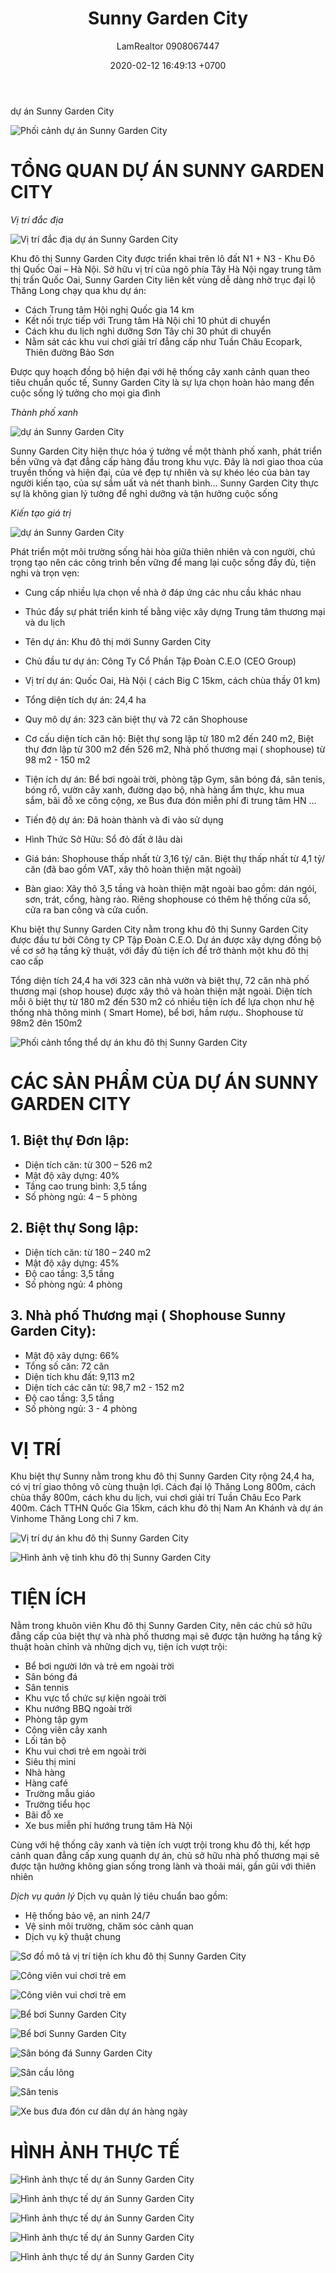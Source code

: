 ﻿---
layout: post
title:  "Sunny Garden City"
description: LamRealtor 0908067447 bán biệt thự shophouse dự án Sunny Garden City ở Hà Nội Quốc Oai
image: /assets/sunny-garden-city/11.jpg
author: LamRealtor 0908067447
date:   2020-02-12 16:49:13 +0700
lang: vi
excerpt_separator: <!--more-->
categories: ha-noi quoc-oai
tags: ban du-an biet-thu shophouse
---

dự án Sunny Garden City<!--more-->

![Phối cảnh dự án Sunny Garden City](/assets/sunny-garden-city/11.jpg)

# TỔNG QUAN DỰ ÁN SUNNY GARDEN CITY

*Vị trí đắc địa*

![Vị trí đắc địa dự án Sunny Garden City](/assets/sunny-garden-city/00.jpg)

Khu đô thị Sunny Garden City được triển khai trên lô đất N1 + N3 - Khu Đô thị Quốc Oai – Hà Nội. Sở hữu vị trí của ngõ phía Tây Hà Nội ngay trung tâm thị trấn Quốc Oai, Sunny Garden City liên kết vùng dễ dàng nhờ trục đại lộ Thăng Long chạy qua khu dự án:

* Cách Trung tâm Hội nghị Quốc gia 14 km
* Kết nối trực tiếp với Trung tâm Hà Nội chỉ 10 phút di chuyển
* Cách khu du lịch nghỉ dưỡng Sơn Tây chỉ 30 phút di chuyển
* Nằm sát các khu vui chơi giải trí đẳng cấp như Tuần Châu Ecopark, Thiên đường Bảo Sơn

Được quy hoạch đồng bộ hiện đại với hệ thống cây xanh cảnh quan theo tiêu chuẩn quốc tế, Sunny Garden City là sự lựa chọn hoàn hảo mang đến cuộc sống lý tưởng cho mọi gia đình

*Thành phố xanh*

![ dự án Sunny Garden City](/assets/sunny-garden-city/01.jfif)

Sunny Garden City hiện thực hóa ý tưởng về một thành phố xanh, phát triển bền vững và đạt đẳng cấp hàng đầu trong khu vực. Đây là nơi giao thoa của truyền thống và hiện đại, của vẻ đẹp tự nhiên và sự khéo léo của bàn tay người kiến tạo, của sự sầm uất và nét thanh bình…
Sunny Garden City thực sự là không gian lý tưởng để nghỉ dưỡng và tận hưởng cuộc sống

*Kiến tạo giá trị*

![ dự án Sunny Garden City](/assets/sunny-garden-city/10.jpg)

Phát triển một môi trường sống hài hòa giữa thiên nhiên và con người, chú trọng tạo nên các công trình bền vững để mang lại cuộc sống đầy đủ, tiện nghi và trọn vẹn:

* Cung cấp nhiều lựa chọn về nhà ở đáp ứng các nhu cầu khác nhau
* Thúc đẩy sự phát triển kinh tế bằng việc xây dựng Trung tâm thương mại và du lịch







* Tên dự án: Khu đô thị mới Sunny Garden City
* Chủ đầu tư dự án: Công Ty Cổ Phần Tập Đoàn C.E.O (CEO Group)
* Vị trí dự án: Quốc Oai, Hà Nội ( cách Big C 15km, cách chùa thầy 01 km)
* Tổng diện tích dự án: 24,4 ha
* Quy mô dự án: 323 căn biệt thự và 72 căn Shophouse
* Cơ cấu diện tích căn hộ: Biệt thự song lập từ 180 m2 đến 240 m2, Biệt thự đơn lập từ 300 m2 đến 526 m2, Nhà phố thương mại ( shophouse) từ 98 m2 - 150 m2
* Tiện ích dự án: Bể bơi ngoài trời, phòng tập Gym, sân bóng đá, sân tenis, bóng rổ, vườn cây xanh, đường dạo bộ, nhà hàng ẩm thực, khu mua sắm, bãi đỗ xe công cộng, xe Bus đưa đón miễn phí đi trung tâm HN ...
* Tiến độ dự án: Đã hoàn thành và đi vào sử dụng
* Hình Thức Sở Hữu: Sổ đỏ đất ở lâu dài
* Giá bán: Shophouse thấp nhất từ 3,16 tỷ/ căn. Biệt thự thấp nhất từ 4,1 tỷ/ căn (đã bao gồm VAT, xây thô hoàn thiện mặt ngoài)
* Bàn giao: Xây thô 3,5 tầng và hoàn thiện mặt ngoài bao gồm: dán ngói, sơn, trát, cổng, hàng rào. Riêng shophouse có thêm hệ thống cửa sổ, cửa ra ban công và cửa cuốn.
 
Khu biệt thự Sunny Garden City nằm trong khu đô thị Sunny Garden City được đầu tư bởi Công ty CP Tập Đoàn C.E.O. Dự án được xây dựng đồng bộ về cơ sở hạ tầng kỹ thuật, với đầy đủ tiện ích để trở thành một khu đô thị cao cấp

Tổng diện tích 24,4 ha với 323 căn nhà vườn và biệt thự, 72 căn nhà phố thương mại (shop house) được xây thô và hoàn thiện mặt ngoài. Diện tích mỗi ô biệt thự từ 180 m2 đến 530 m2 có nhiều tiện ích để lựa chọn như hệ thống nhà thông minh ( Smart Home), bể bơi, hầm rượu.. Shophouse từ 98m2 đên 150m2

![Phối cảnh tổng thể dự án khu đô thị Sunny Garden City](/assets/sunny-garden-city/01.jfif)


# CÁC SẢN PHẨM CỦA DỰ ÁN SUNNY GARDEN CITY
 
## 1. Biệt thự Đơn lập:
* Diện tích căn: từ 300 – 526 m2
* Mật độ xây dựng: 40%
* Tầng cao trung bình: 3,5 tầng
* Số phòng ngủ: 4 – 5 phòng
 
## 2. Biệt thự Song lập:
* Diện tích căn: từ 180 – 240 m2
* Mật độ xây dựng: 45%
* Độ cao tầng: 3,5 tầng
* Số phòng ngủ: 4 phòng
 
## 3. Nhà phố Thương mại ( Shophouse Sunny Garden City):
* Mật độ xây dựng: 66%
* Tổng số căn: 72 căn
* Diện tích khu đất: 9,113 m2
* Diện tích các căn từ: 98,7 m2 - 152 m2
* Độ cao tầng: 3,5 tầng
* Số phòng ngủ: 3 - 4 phòng



# VỊ TRÍ

Khu biệt thự Sunny nằm trong khu đô thị Sunny Garden City rộng 24,4 ha, có vị trí giao thông vô cùng thuận lợi. Cách đại lộ Thăng Long 800m, cách chùa thầy 800m, cách khu du lịch, vui chơi giải trí Tuần Châu Eco Park 400m. Cách TTHN Quốc Gia 15km, cách khu đô thị Nam An Khánh và dự án Vinhome Thăng Long chỉ 7 km.

![Vị trí dự án khu đô thị Sunny Garden City](/assets/sunny-garden-city/06.jpg)

![Hình ảnh vệ tinh khu đô thị Sunny Garden City](/assets/sunny-garden-city/07.jpg)
 
 
# TIỆN ÍCH

Nằm trong khuôn viên Khu đô thị Sunny Garden City, nên các chủ sở hữu đẳng cấp của biệt thự và nhà phố thương mại sẽ được tận hưởng hạ tầng kỹ thuật hoàn chỉnh và những dịch vụ, tiện ích vượt trội:

* Bể bơi người lớn và trẻ em ngoài trời
* Sân bóng đá
* Sân tennis
* Khu vực tổ chức sự kiện ngoài trời
* Khu nướng BBQ ngoài trời
* Phòng tập gym
* Công viên cây xanh
* Lối tản bộ
* Khu vui chơi trẻ em ngoài trời
* Siêu thị mini
* Nhà hàng
* Hàng café
* Trường mẫu giáo
* Trường tiểu học
* Bãi đỗ xe
* Xe bus miễn phí hướng trung tâm Hà Nội

Cùng với hệ thống cây xanh và tiện ích vượt trội trong khu đô thị, kết hợp cảnh quan đẳng cấp xung quanh dự án, chủ sở hữu nhà phố thương mại sẽ được tận hưởng không gian sống trong lành và thoải mái, gần gũi với thiên nhiên

*Dịch vụ quản lý*
Dịch vụ quản lý tiêu chuẩn bao gồm:

* Hệ thống bảo vệ, an ninh 24/7
* Vệ sinh môi trường, chăm sóc cảnh quan
* Dịch vụ kỹ thuật chung
 
![Sơ đồ mô tả vị trí tiện ích khu đô thị Sunny Garden City](/assets/sunny-garden-city/15.jpg)

![Công viên vui chơi trẻ em](/assets/sunny-garden-city/12.jpg)

![Công viên vui chơi trẻ em](/assets/sunny-garden-city/13.jpg)

![Bể bơi Sunny Garden City](/assets/sunny-garden-city/08.jpg) 

![Bể bơi Sunny Garden City](/assets/sunny-garden-city/09.jpg)

![Sân bóng đá Sunny Garden City](/assets/sunny-garden-city/16.jpg)

![Sân cầu lông](/assets/sunny-garden-city/17.jpg)

![Sân tenis](/assets/sunny-garden-city/18.jpg)

![Xe bus đưa đón cư dân dự án hàng ngày](/assets/sunny-garden-city/19.jpg) 

# HÌNH ẢNH THỰC TẾ

![Hình ảnh thực tế dự án Sunny Garden City](/assets/sunny-garden-city/11.jpg)

![Hình ảnh thực tế dự án Sunny Garden City](/assets/sunny-garden-city/05.jpg)

![Hình ảnh thực tế dự án Sunny Garden City](/assets/sunny-garden-city/02.jpg)

![Hình ảnh thực tế dự án Sunny Garden City](/assets/sunny-garden-city/04.jpg)

![Hình ảnh thực tế dự án Sunny Garden City](/assets/sunny-garden-city/03.jpg)
